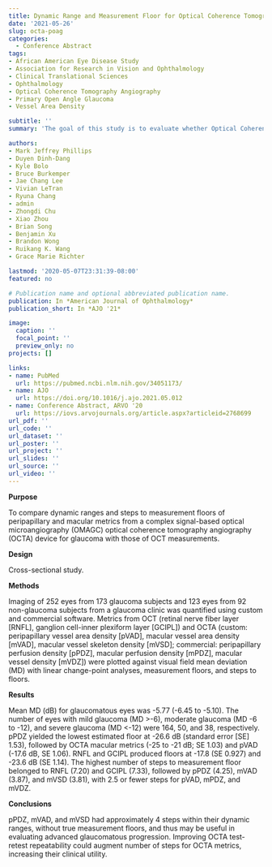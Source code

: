 ```yaml
---
title: Dynamic Range and Measurement Floor for Optical Coherence Tomography Angiography in Glaucoma
date: '2021-05-26'
slug: octa-poag
categories:
  - Conference Abstract
tags:
- African American Eye Disease Study
- Association for Research in Vision and Ophthalmology
- Clinical Translational Sciences
- Ophthalmology
- Optical Coherence Tomography Angiography
- Primary Open Angle Glaucoma
- Vessel Area Density

subtitle: ''
summary: 'The goal of this study is to evaluate whether Optical Coherence Tomography Angiography (OCTA) has the potential to improve how moderate-to-severe primary open-angle glaucoma (POAG) is clinically monitored.'

authors:
- Mark Jeffrey Phillips
- Duyen Dinh-Dang
- Kyle Bolo
- Bruce Burkemper
- Jae Chang Lee
- Vivian LeTran
- Ryuna Chang
- admin
- Zhongdi Chu
- Xiao Zhou
- Brian Song
- Benjamin Xu
- Brandon Wong
- Ruikang K. Wang
- Grace Marie Richter

lastmod: '2020-05-07T23:31:39-08:00'
featured: no

# Publication name and optional abbreviated publication name.
publication: In *American Journal of Ophthalmology*
publication_short: In *AJO '21*

image:
  caption: ''
  focal_point: ''
  preview_only: no
projects: []

links:
- name: PubMed
  url: https://pubmed.ncbi.nlm.nih.gov/34051173/
- name: AJO
  url: https://doi.org/10.1016/j.ajo.2021.05.012
- name: Conference Abstract, ARVO '20
  url: https://iovs.arvojournals.org/article.aspx?articleid=2768699
url_pdf: ''
url_code: ''
url_dataset: ''
url_poster: ''
url_project: ''
url_slides: ''
url_source: ''
url_video: ''
---
```


**Purpose**

To compare dynamic ranges and steps to measurement floors of peripapillary and macular metrics from a complex signal-based optical microangiography (OMAGC) optical coherence tomography angiography (OCTA) device for glaucoma with those of OCT measurements.

**Design**

Cross-sectional study.

**Methods**

Imaging of 252 eyes from 173 glaucoma subjects and 123 eyes from 92 non-glaucoma subjects from a glaucoma clinic was quantified using custom and commercial software. Metrics from OCT (retinal nerve fiber layer [RNFL], ganglion cell-inner plexiform layer [GCIPL]) and OCTA (custom: peripapillary vessel area density [pVAD], macular vessel area density [mVAD], macular vessel skeleton density [mVSD]; commercial: peripapillary perfusion density [pPDZ], macular perfusion density [mPDZ], macular vessel density [mVDZ]) were plotted against visual field mean deviation (MD) with linear change-point analyses, measurement floors, and steps to floors.

**Results**

Mean MD (dB) for glaucomatous eyes was -5.77 (-6.45 to -5.10). The number of eyes with mild glaucoma (MD >-6), moderate glaucoma (MD -6 to -12), and severe glaucoma (MD <-12) were 164, 50, and 38, respectively. pPDZ yielded the lowest estimated floor at -26.6 dB (standard error [SE] 1.53), followed by OCTA macular metrics (-25 to -21 dB; SE 1.03) and pVAD (-17.6 dB, SE 1.06). RNFL and GCIPL produced floors at -17.8 (SE 0.927) and -23.6 dB (SE 1.14). The highest number of steps to measurement floor belonged to RNFL (7.20) and GCIPL (7.33), followed by pPDZ (4.25), mVAD (3.87), and mVSD (3.81), with 2.5 or fewer steps for pVAD, mPDZ, and mVDZ.

**Conclusions**

pPDZ, mVAD, and mVSD had approximately 4 steps within their dynamic ranges, without true measurement floors, and thus may be useful in evaluating advanced glaucomatous progression. Improving OCTA test-retest repeatability could augment number of steps for OCTA metrics, increasing their clinical utility.
